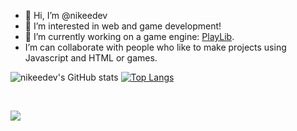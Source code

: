- 👋 Hi, I’m @nikeedev
- 👀 I’m interested in web and game development!
- 🌱 I’m currently working on a game engine: [PlayLib](https://github.com/nikeedev/playlib).
- I’m can collaborate with people who like to make projects using Javascript and HTML or games.


![nikeedev's GitHub stats](https://github-readme-stats.vercel.app/api?username=nikeedev&show_icons=true&theme=nord)
[![Top Langs](https://github-readme-stats.vercel.app/api/top-langs/?username=nikeedev&hide=c,python,c%23)](https://github.com/nikeedev/playlib)

<br>

![](https://hit.yhype.me/github/profile?user_id=69197950)
